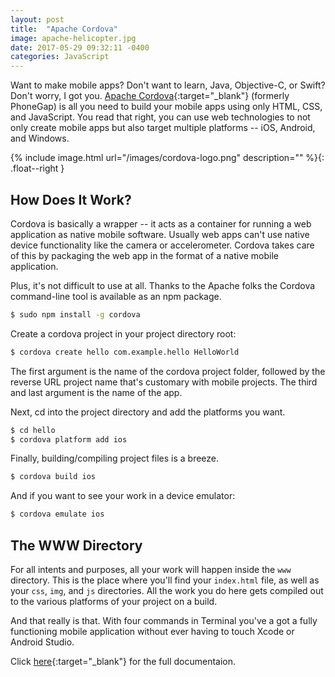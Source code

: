 ```yaml
---
layout: post
title:  "Apache Cordova"
image: apache-helicopter.jpg
date: 2017-05-29 09:32:11 -0400
categories: JavaScript
---
```

Want to make mobile apps? Don't want to learn, Java, Objective-C, or Swift? Don't worry, I got you. [Apache Cordova](http://cordova.apache.org){:target="_blank"} (formerly PhoneGap) is all you need to build your mobile apps using only HTML, CSS, and JavaScript. You read that right, you can use web technologies to not only create mobile apps but also target multiple platforms -- iOS, Android, and Windows.

{% include image.html url="/images/cordova-logo.png" description="" %}{: .float--right }

## How Does It Work?

Cordova is basically a wrapper -- it acts as a container for running a web application as native mobile software. Usually web apps can't use native device functionality like the camera or accelerometer. Cordova takes care of this by packaging the web app in the format of a native mobile application.

Plus, it's not difficult to use at all. Thanks to the Apache folks the Cordova command-line tool is available as an npm package.

```bash
$ sudo npm install -g cordova
```

Create a cordova project in your project directory root:

```bash
$ cordova create hello com.example.hello HelloWorld
```

The first argument is the name of the cordova project folder, followed by the reverse URL project name that's customary with mobile projects. The third and last argument is the name of the app.

Next, cd into the project directory and add the platforms you want.

```bash
$ cd hello
$ cordova platform add ios
```

Finally, building/compiling project files is a breeze.

```bash
$ cordova build ios
```

And if you want to see your work in a device emulator:

```bash
$ cordova emulate ios
```

## The WWW Directory

For all intents and purposes, all your work will happen inside the `www` directory. This is the place where you'll find your `index.html` file, as well as your `css`, `img`, and `js` directories. All the work you do here gets compiled out to the various platforms of your project on a build.

And that really is that. With four commands in Terminal you've a got a fully functioning mobile application without ever having to touch Xcode or Android Studio.

Click [here](http://cordova.apache.org){:target="_blank"} for the full documentaion.
